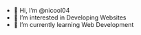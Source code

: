 - 👋 Hi, I’m @nicool04
- 👀 I’m interested in Developing Websites
- 🌱 I’m currently learning Web Development

<!---
nicool04/nicool04 is a ✨ special ✨ repository because its `README.md` (this file) appears on your GitHub profile.
You can click the Preview link to take a look at your changes.
--->

